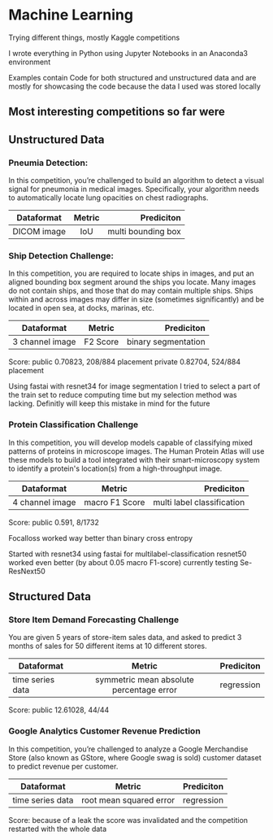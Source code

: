 # Machine Learning

Trying different things, mostly Kaggle competitions

I wrote everything in Python using Jupyter Notebooks in an Anaconda3 environment

Examples contain Code for both structured and unstructured data and are mostly for showcasing the code because the data I used was stored locally

## Most interesting competitions so far were 

## Unstructured Data

### Pneumia Detection: 

In this competition, you’re challenged to build an algorithm to detect a visual signal for pneumonia in medical images. Specifically, your algorithm needs to automatically locate lung opacities on chest radiographs.

| Dataformat   |      Metric      |  Prediciton |
|----------|:-------------:|------:|
| DICOM image |  IoU | multi bounding box |

### Ship Detection Challenge:

In this competition, you are required to locate ships in images, and put an aligned bounding box segment around the ships you locate. Many images do not contain ships, and those that do may contain multiple ships. Ships within and across images may differ in size (sometimes significantly) and be located in open sea, at docks, marinas, etc.

| Dataformat   |      Metric      |  Prediciton |
|----------|:-------------:|------:|
| 3 channel image | F2 Score | binary segmentation |

Score: 
public 0.70823, 208/884 placement
private 0.82704, 524/884 placement

Using fastai with resnet34 for image segmentation
I tried to select a part of the train set to reduce computing time but my selection method was lacking. 
Definitly will keep this mistake in mind for the future

### Protein Classification Challenge

In this competition, you will develop models capable of classifying mixed patterns of proteins in microscope images. The Human Protein Atlas will use these models to build a tool integrated with their smart-microscopy system to identify a protein's location(s) from a high-throughput image.

| Dataformat   |      Metric      |  Prediciton |
|----------|:-------------:|------:|
| 4 channel image | macro F1 Score | multi label classification |

Score: 
public 0.591, 8/1732

Focalloss worked way better than binary cross entropy

Started with resnet34 using fastai for multilabel-classification
resnet50 worked even better (by about 0.05 macro F1-score)
currently testing Se-ResNext50

## Structured Data

### Store Item Demand Forecasting Challenge

You are given 5 years of store-item sales data, and asked to predict 3 months of sales for 50 different items at 10 different stores.

| Dataformat   |      Metric      |  Prediciton |
|----------|:-------------:|------:|
| time series data | symmetric mean absolute percentage error | regression |

Score: 
public 12.61028, 44/44

### Google Analytics Customer Revenue Prediction

In this competition, you’re challenged to analyze a Google Merchandise Store (also known as GStore, where Google swag is sold) customer dataset to predict revenue per customer. 

| Dataformat   |      Metric      |  Prediciton |
|----------|:-------------:|------:|
| time series data | root mean squared error | regression |

Score: 
because of a leak the score was invalidated and the competition restarted with the whole data
